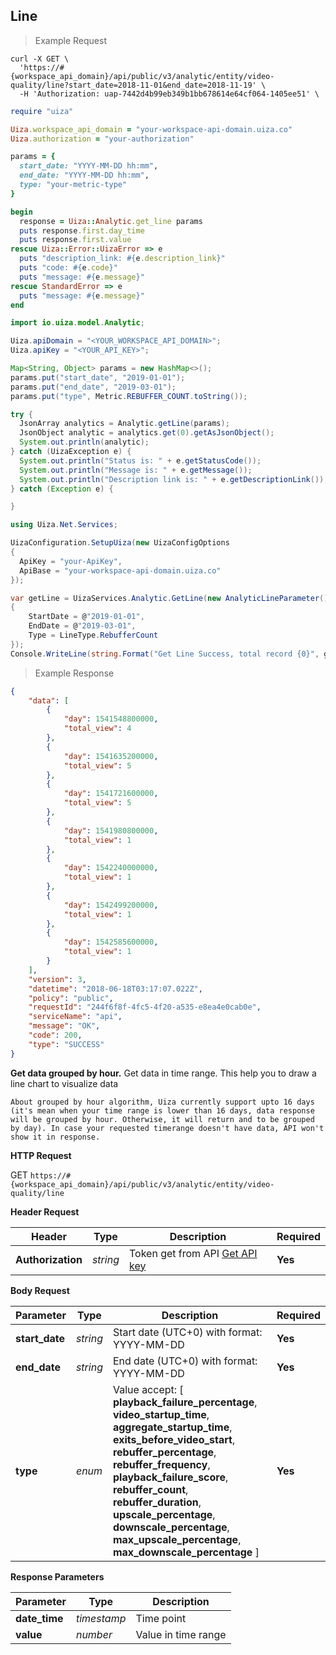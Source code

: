 ## Line

> Example Request

```shell
curl -X GET \
  'https://#{workspace_api_domain}/api/public/v3/analytic/entity/video-quality/line?start_date=2018-11-01&end_date=2018-11-19' \
  -H 'Authorization: uap-7442d4b99eb349b1bb678614e64cf064-1405ee51' \
```

```ruby
require "uiza"

Uiza.workspace_api_domain = "your-workspace-api-domain.uiza.co"
Uiza.authorization = "your-authorization"

params = {
  start_date: "YYYY-MM-DD hh:mm",
  end_date: "YYYY-MM-DD hh:mm",
  type: "your-metric-type"
}

begin
  response = Uiza::Analytic.get_line params
  puts response.first.day_time
  puts response.first.value
rescue Uiza::Error::UizaError => e
  puts "description_link: #{e.description_link}"
  puts "code: #{e.code}"
  puts "message: #{e.message}"
rescue StandardError => e
  puts "message: #{e.message}"
end
```

```java
import io.uiza.model.Analytic;

Uiza.apiDomain = "<YOUR_WORKSPACE_API_DOMAIN>";
Uiza.apiKey = "<YOUR_API_KEY>";

Map<String, Object> params = new HashMap<>();
params.put("start_date", "2019-01-01");
params.put("end_date", "2019-03-01");
params.put("type", Metric.REBUFFER_COUNT.toString());

try {
  JsonArray analytics = Analytic.getLine(params);
  JsonObject analytic = analytics.get(0).getAsJsonObject();
  System.out.println(analytic);
} catch (UizaException e) {
  System.out.println("Status is: " + e.getStatusCode());
  System.out.println("Message is: " + e.getMessage());
  System.out.println("Description link is: " + e.getDescriptionLink());
} catch (Exception e) {

}
```

```csharp
using Uiza.Net.Services;

UizaConfiguration.SetupUiza(new UizaConfigOptions
{
  ApiKey = "your-ApiKey",
  ApiBase = "your-workspace-api-domain.uiza.co"
});

var getLine = UizaServices.Analytic.GetLine(new AnalyticLineParameter()
{
    StartDate = @"2019-01-01",
    EndDate = @"2019-03-01",
    Type = LineType.RebufferCount
});
Console.WriteLine(string.Format("Get Line Success, total record {0}", getLine.Data.Count));
```

> Example Response

```json
{
    "data": [
        {
            "day": 1541548800000,
            "total_view": 4
        },
        {
            "day": 1541635200000,
            "total_view": 5
        },
        {
            "day": 1541721600000,
            "total_view": 5
        },
        {
            "day": 1541980800000,
            "total_view": 1
        },
        {
            "day": 1542240000000,
            "total_view": 1
        },
        {
            "day": 1542499200000,
            "total_view": 1
        },
        {
            "day": 1542585600000,
            "total_view": 1
        }
    ],
    "version": 3,
    "datetime": "2018-06-18T03:17:07.022Z",
    "policy": "public",
    "requestId": "244f6f8f-4fc5-4f20-a535-e8ea4e0cab0e",
    "serviceName": "api",
    "message": "OK",
    "code": 200,
    "type": "SUCCESS"
}
```

**Get data grouped by hour.** Get data in time range. This help you to draw a line chart to visualize data

``` About grouped by hour algorithm, Uiza currently support upto 16 days (it's mean when your time range is lower than 16 days, data response will be grouped by hour. Otherwise, it will return and to be grouped by day). In case your requested timerange doesn't have data, API won't show it in response.  ```

**HTTP Request**

<span class="get-button"> GET </span>
```https://#{workspace_api_domain}/api/public/v3/analytic/entity/video-quality/line```

**Header Request**

| Header   | Type   | Description                              | Required |
|-------------|--------|---------------------------------------|---------|
| **Authorization** | *string* |Token get from API [Get API key](#get-api-key) | **Yes** |


**Body Request**

| Parameter | Type | Description | Required |
| ------------- | ------------- | ------------- | ------------- |
| **start_date** | *string* | Start date (UTC+0) with format: YYYY-MM-DD | **Yes** |
| **end_date** | *string* | End date (UTC+0) with format: YYYY-MM-DD | **Yes** |
| **type** | *enum* | Value accept: [ **playback_failure_percentage**, **video_startup_time**, **aggregate_startup_time**, **exits_before_video_start**, **rebuffer_percentage**, **rebuffer_frequency**, **playback_failure_score**, **rebuffer_count**, **rebuffer_duration**, **upscale_percentage**, **downscale_percentage**, **max_upscale_percentage**, **max_downscale_percentage** ] | **Yes** |


**Response Parameters**

| Parameter   | Type   | Description |
|-------------|--------|-------------------------|
| **date_time** | *timestamp* | Time point |
| **value** | *number* | Value in time range  |
